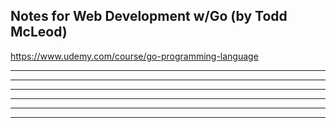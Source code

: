 ## Notes for Web Development w/Go (by Todd McLeod)

https://www.udemy.com/course/go-programming-language


----
----
----
----
----
----

